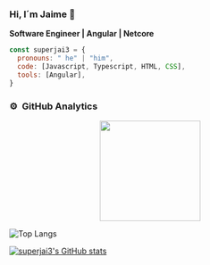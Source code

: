 ### Hi, I´m Jaime 👋

**Software Engineer | Angular | Netcore**

```javascript
const superjai3 = {
  pronouns: " he" | "him",
  code: [Javascript, Typescript, HTML, CSS],
  tools: [Angular],
}  
```

### ⚙️ &nbsp;GitHub Analytics


<p align="center">
<a href="https://github.com/superjai3">
  <img height="180em" src="https://github-readme-stats-eight-theta.vercel.app/api/top-langs/?username=superjai3&layout=compact&langs_count=8&theme=algolia"/>
</a>
</p>

![Top Langs](https://github-readme-stats.vercel.app/api/top-langs/?username=superjai3&hide_progress=true)


[![superjai3's GitHub stats](https://github-readme-stats.vercel.app/api?username=superjai3&theme=tokyonight&show_icons=true)](https://github.com/superjai3/github-readme-stats)
